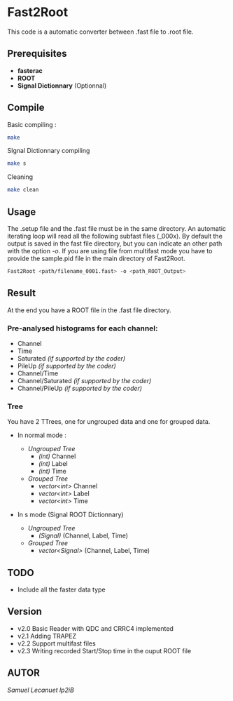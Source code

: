 # Fast2Root

This code is a automatic converter between .fast file to .root file.
## Prerequisites
- **fasterac**
- **ROOT**
- **Signal Dictionnary** (Optionnal)

## Compile

Basic compiling : 
```bash
make
```

SIgnal Dictionnary compiling
```bash
make s
```

Cleaning 
```bash
make clean
```

## Usage
The .setup file and the .fast file must be in the same directory. An automatic iterating loop will read all the following subfast files (_000x). By default the output is saved in the fast file directory, but you can indicate an other path with the option *-o*. If you are using file from multifast mode you have to provide the sample.pid file in the main directory of Fast2Root.

```bash
Fast2Root <path/filename_0001.fast> -o <path_ROOT_Output>
```

## Result
At the end you have a ROOT file in the .fast file directory. 

### Pre-analysed histograms for each channel:
 - Channel
 - Time
 - Saturated *(if supported by the coder)*
 - PileUp *(if supported by the coder)*
 - Channel/Time
 - Channel/Saturated *(if supported by the coder)*
 - Channel/PileUp *(if supported by the coder)*

### Tree
You have 2 TTrees, one for ungrouped data and one for grouped data.

- In normal mode : 
    - *Ungrouped Tree*
        - *(int)* Channel 
        - *(int)* Label
        - *(int)* Time
    - *Grouped Tree*
        - *vector\<int>* Channel
        - *vector\<int>* Label
        - *vector\<int>* Time

- In s mode (Signal ROOT Dictionnary)
    - *Ungrouped Tree*
        - *(Signal)* (Channel, Label, Time)
    - *Grouped Tree*
        - *vector\<Signal>* (Channel, Label, Time)


## TODO
- Include all the faster data type

## Version
- v2.0 Basic Reader with QDC and CRRC4 implemented
- v2.1 Adding TRAPEZ
- v2.2 Support multifast files
- v2.3 Writing recorded Start/Stop time in the ouput ROOT file

## AUTOR
*Samuel Lecanuet lp2iB*